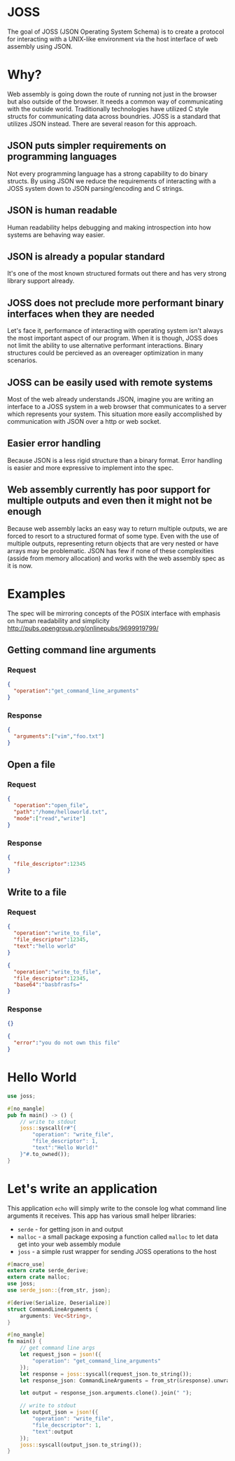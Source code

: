# JOSS
The goal of JOSS (JSON Operating System Schema) is to create a protocol for interacting with a UNIX-like environment via the host interface of web assembly using JSON.

# Why?

Web assembly is going down the route of running not just in the browser but also outside of the browser.  It needs a common way of communicating with the outside world. Traditionally technologies have utilized C style structs for communicating data across boundries. JOSS is a standard that utilizes JSON instead. There are several reason for this approach.


## JSON puts simpler requirements on programming languages

Not every programming language has a strong capability to do binary structs. By using JSON we reduce the requirements of interacting with a JOSS system down to JSON parsing/encoding and C strings.


## JSON is human readable

Human readability helps debugging and making introspection into how systems are behaving way easier.


## JSON is already a popular standard

It's one of the most known structured formats out there and has very strong library support already.


## JOSS does not preclude more performant binary interfaces when they are needed

Let's face it, performance of interacting with operating system isn't always the most important aspect of our program. When it is though, JOSS does not limit the ability to use alternative performant interactions. Binary structures could be percieved as an overeager optimization in many scenarios.

## JOSS can be easily used with remote systems

Most of the web already understands JSON, imagine you are writing an interface to a JOSS system in a web browser that communicates to a server which represents your system. This situation more easily accomplished by communication with JSON over a http or web socket.

## Easier error handling

Because JSON is a less rigid structure than a binary format.  Error handling is easier and more expressive to implement into the spec.

## Web assembly currently has poor support for multiple outputs and even then it might not be enough

Because web assembly lacks an easy way to return multiple outputs, we are forced to resort to a structured format of some type. Even with the use of multiple outputs, representing return objects that are very nested or have arrays may be problematic. JSON has few if none of these complexities (asside from memory allocation) and works with the web assembly spec as it is now.

# Examples

The spec will be mirroring concepts of the POSIX interface with emphasis on human readability and simplicity http://pubs.opengroup.org/onlinepubs/9699919799/

## Getting command line arguments

### Request

```json
{
  "operation":"get_command_line_arguments"
}  
```
### Response
```json
{
  "arguments":["vim","foo.txt"]
}
```

## Open a file

### Request

```json
{
  "operation":"open_file",
  "path":"/home/helloworld.txt",
  "mode":["read","write"]
}
```
### Response
```json
{
  "file_descriptor":12345
}
```

## Write to a file

### Request

```json
{
  "operation":"write_to_file",
  "file_descriptor":12345,
  "text":"hello world"
}
```

```json
{
  "operation":"write_to_file",
  "file_descriptor":12345,
  "base64":"basbfrasfs="
}
```
### Response
```json
{}
```
```json
{
  "error":"you do not own this file"
}
```

# Hello World

```rust
use joss;

#[no_mangle]
pub fn main() -> () {
    // write to stdout
    joss::syscall(r#"{
        "operation": "write_file",
        "file_descriptor": 1,
        "text":"Hello World!"
    }"#.to_owned());
}
```

# Let's write an application

This application `echo` will simply write to the console log what command line arguments it receives. This app has various small helper libraries:
* `serde` - for getting json in and output
* `malloc` - a small package exposing a function called `malloc` to let data get into your web assembly module
* `joss` - a simple rust wrapper for sending JOSS operations to the host

```rust
#[macro_use]
extern crate serde_derive;
extern crate malloc;
use joss;
use serde_json::{from_str, json};

#[derive(Serialize, Deserialize)]
struct CommandLineArguments {
    arguments: Vec<String>,
}

#[no_mangle]
fn main() {
    // get command line args
    let request_json = json!({
        "operation": "get_command_line_arguments"
    });
    let response = joss::syscall(request_json.to_string());
    let response_json: CommandLineArguments = from_str(&response).unwrap();

    let output = response_json.arguments.clone().join(" ");

    // write to stdout
    let output_json = json!({
        "operation": "write_file",
        "file_decscriptor": 1,
        "text":output
    });
    joss::syscall(output_json.to_string());
}
```
